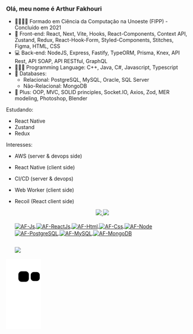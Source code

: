 ### Olá, meu nome é Arthur Fakhouri


- 👨🏻‍🎓📒 Formado em Ciência da Computação na Unoeste (FIPP) - Concluído em 2021
- 🎨 Front-end: React, Next, Vite, Hooks, React-Components, Context API, Zustand, Redux, React-Hook-Form, Styled-Components, Stitches, Figma, HTML, CSS
- 💻 Back-end: NodeJS, Express, Fastify, TypeORM, Prisma, Knex, API Rest, API SOAP, API RESTful, GraphQL
- 👨🏻‍💻 Programming Language: C++, Java, C#, Javascript, Typescript
- 🔋 Databases:
  -  Relacional: PostgreSQL, MySQL, Oracle, SQL Server
  -  Não-Relacional: MongoDB 
- 🌱 Plus: OOP, MVC, SOLID principles, Socket.IO, Axios, Zod, MER modeling, Photoshop, Blender

Estudando: 
 - React Native
 - Zustand
 - Redux

Interesses:
- AWS (server & devops side)
- React Native (client side)
- CI/CD (server & devops)
- Web Worker (client side)
- Recoil (React client side)
 
  <div align="center">
    <a href="https://github.com/ArthurFakhouri">
    <img height="180em" src="https://github-readme-stats-six-smoky.vercel.app/api?username=ArthurFakhouri&show_icons=true&theme=radical&include_all_commits=true&count_private=true"/>
    <img height="180em" src="https://github-readme-stats-six-smoky.vercel.app/api/top-langs/?username=ArthurFakhouri&layout=compact&langs_count=7&theme=radical"/>
  </div>

  <div style="display: inline_block"><br>
   <img align="center" alt="AF-Js" height="30" width="40" src="https://cdn.jsdelivr.net/gh/devicons/devicon/icons/javascript/javascript-original.svg">
   <img align="center" alt="AF-ReactJs" height="30" width="40" src="https://cdn.jsdelivr.net/gh/devicons/devicon/icons/react/react-original.svg">
   <img align="center" alt="AF-Html" height="30" width="40" src="https://cdn.jsdelivr.net/gh/devicons/devicon/icons/html5/html5-original.svg">
   <img align="center" alt="AF-Css" height="30" width="40" src="https://cdn.jsdelivr.net/gh/devicons/devicon/icons/css3/css3-original.svg">
   <img align="center" alt="AF-Node" height="30" width="40" src="https://cdn.jsdelivr.net/gh/devicons/devicon/icons/nodejs/nodejs-original.svg">
   <img align="center" alt="AF-PostgreSQL" height="30" width="40" src="https://cdn.jsdelivr.net/gh/devicons/devicon/icons/postgresql/postgresql-original.svg">
   <img align="center" alt="AF-MySQL" height="30" width="40" src="https://cdn.jsdelivr.net/gh/devicons/devicon/icons/mysql/mysql-original.svg">
   <img align="center" alt="AF-MongoDB" height="30" width="40" src="https://cdn.jsdelivr.net/gh/devicons/devicon/icons/mongodb/mongodb-original.svg">
  </div>
  
  ##
  
  <div> 
  <a href="https://www.linkedin.com/in/arthur-fakhouri/" target="_blank"><img src="https://img.shields.io/badge/-LinkedIn-%230077B5?style=for-the-badge&logo=linkedin&logoColor=white" target="_blank"></a>
  </div>

![Snake animation](https://github.com/ArthurFakhouri/ArthurFakhouri/blob/output/github-contribution-grid-snake.svg)
